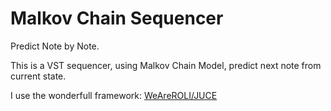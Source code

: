 # Malkov Chain Sequencer

Predict Note by Note.

This is a VST sequencer, using Malkov Chain Model, predict next note from current state.

I use the wonderfull framework: [WeAreROLI/JUCE](https://github.com/WeAreROLI/JUCE)
